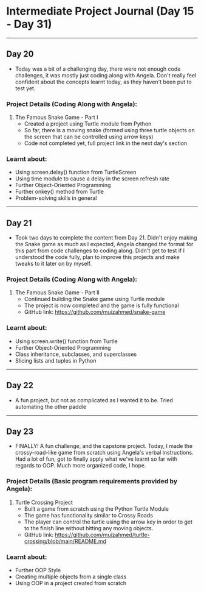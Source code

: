 # Intermediate Project Journal (Day 15 - Day 31)

***

## Day 20 
* Today was a bit of a challenging day, there were not enough code challenges, it was mostly just coding along with Angela. Don't really feel confident about the concepts learnt today, as they haven't been put to test yet.
### Project Details (Coding Along with Angela):
1. The Famous Snake Game - Part I
   * Created a project using Turtle module from Python
   * So far, there is a moving snake (formed using three turtle objects on the screen that can be controlled using arrow keys)
   * Code not completed yet, full project link in the next day's section
### Learnt about:
* Using screen.delay() function from TurtleScreen
* Using time module to cause a delay in the screen refresh rate
* Further Object-Oriented Programming
* Further onkey() method from Turtle
* Problem-solving skills in general

***

## Day 21
* Took two days to complete the content from Day 21. Didn't enjoy making the Snake game as much as I expected, Angela changed the format for this part from code challenges to coding along. Didn't get to test if I understood the code fully, plan to improve this projects and make tweaks to it later on by myself.
### Project Details (Coding Along with Angela):
1. The Famous Snake Game - Part II
   * Continued building the Snake game using Turtle module
   * The project is now completed and the game is fully functional
   * GitHub link: https://github.com/muizahmed/snake-game
### Learnt about:
* Using screen.write() function from Turtle
* Further Object-Oriented Programming
* Class inheritance, subclasses, and superclasses
* Slicing lists and tuples in Python

***

## Day 22
* A fun project, but not as complicated as I wanted it to be. Tried automating the other paddle 


***

## Day 23
* FINALLY! A fun challenge, and the capstone project. Today, I made the crossy-road-like game from scratch using Angela's verbal instructions. Had a lot of fun, got to finally apply what we've learnt so far with regards to OOP. Much more organized code, I hope.
### Project Details (Basic program requirements provided by Angela):
1. Turtle Crossing Project
    * Built a game from scratch using the Python Turtle Module
    * The game has functionality similar to Crossy Roads
    * The player can control the turtle using the arrow key in order to get to the finish line without hitting any moving objects.
    * GitHub link: https://github.com/muizahmed/turtle-crossing/blob/main/README.md
### Learnt about:
* Further OOP Style 
* Creating multiple objects from a single class
* Using OOP in a project created from scratch
